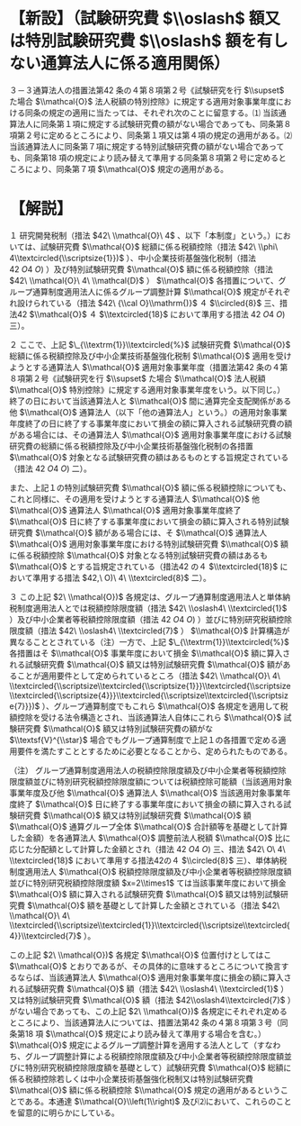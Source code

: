 # 【新設】（試験研究費 $\\oslash$ 額又は特別試験研究費 $\\oslash$ 額を有しない通算法人に係る適用関係）

３－３通算法人の措置法第42 条の４第８項第２号《試験研究を行 $\\supset$ た場合 $\\mathcal{O}$ 法人税額の特別控除》に規定する適用対象事業年度における同条の規定の適用に当たっては、それぞれ次のことに留意する。⑴ 当該通算法人に同条第１項に規定する試験研究費の額がない場合であっても、同条第８項第２号に定めるところにより、同条第１項又は第４項の規定の適用がある。⑵ 当該通算法人に同条第７項に規定する特別試験研究費の額がない場合であっても、同条第18 項の規定により読み替えて準用する同条第８項第２号に定めるところにより、同条第７項 $\\mathcal{O}$ 規定の適用がある。

# 【解説】

１ 研究開発税制（措法 $42\ \\mathcal{O}\ 4$ 、以下「本制度」という。）においては、試験研究費 $\\mathcal{O}$ 総額に係る税額控除（措法 $42\ \\phi\ 4\\textcircled{\\scriptsize{1}})$ ）、中小企業技術基盤強化税制（措法 $42\ O4\ O)$ ）及び特別試験研究費 $\\mathcal{O}$ 額に係る税額控除（措法 $42\ \\mathcal{O}\ 4\ \\mathcal{D}$ ） $\\mathcal{O}$ 各措置について、グループ通算制度適用法人に係るグループ調整計算 $\\mathcal{O}$ 規定がそれぞれ設けられている（措法 $42\ {\\cal O}\\mathrm{)}$ ４ $\\circled{8}$ 三、措法42 $\\mathcal{O}$ ４ $\\textcircled{18}$ において準用する措法 $42\ O4\ O)$ 三）。

２ ここで、上記 $\_{\\textrm{1}}\\textcircled{%}$ 試験研究費 $\\mathcal{O}$ 総額に係る税額控除及び中小企業技術基盤強化税制 $\\mathcal{O}$ 適用を受けようとする通算法人 $\\mathcal{O}$ 適用対象事業年度（措置法第42 条の４第８項第２号《試験研究を行 $\\supset$ た場合 $\\mathcal{O}$ 法人税額 $\\mathcal{O}$ 特別控除》に規定する適用対象事業年度をいう。以下同じ。）終了の日において当該通算法人と $\\mathcal{O}$ 間に通算完全支配関係がある他 $\\mathcal{O}$ 通算法人（以下「他の通算法人」という。）の適用対象事業年度終了の日に終了する事業年度において損金の額に算入される試験研究費の額がある場合には、その通算法人 $\\mathcal{O}$ 適用対象事業年度における試験研究費の総額に係る税額控除及び中小企業技術基盤強化税制の各措置 $\\mathcal{O}$ 対象となる試験研究費の額はあるものとする旨規定されている（措法 $42\ O4\ O)$ 二）。

また、上記１の特別試験研究費 $\\mathcal{O}$ 額に係る税額控除についても、これと同様に、その適用を受けようとする通算法人 $\\mathcal{O}$ 他 $\\mathcal{O}$ 通算法人 $\\mathcal{O}$ 適用対象事業年度終了 $\\mathcal{O}$ 日に終了する事業年度において損金の額に算入される特別試験研究費 $\\mathcal{O}$ 額がある場合には、そ $\\mathcal{O}$ 通算法人 $\\mathcal{O}$ 適用対象事業年度における特別試験研究費 $\\mathcal{O}$ 額に係る税額控除 $\\mathcal{O}$ 対象となる特別試験研究費の額はあるも $\\mathcal{O}$ とする旨規定されている（措法42 の４ $\\textcircled{18}$ において準用する措法 $42,\ O)\ 4\ \\textcircled{8}$ 二）。

３ この上記 $2\ \\mathcal{O})$ 各規定は、グループ通算制度適用法人と単体納税制度適用法人とでは税額控除限度額（措法 $42\ \\oslash4\ \\textcircled{1}$ ）及び中小企業者等税額控除限度額（措法 $42\ O4\ O)$ ）並びに特別研究税額控除限度額（措法 $42\ \\oslash4\ \\textcircled{7}$ ） $\\mathcal{O}$ 計算構造が異なることとされている（注）一方で、上記 $\_{\\textrm{1}}\\textcircled{%}$ 各措置はそ $\\mathcal{O}$ 事業年度において損金 $\\mathcal{O}$ 額に算入される試験研究費 $\\mathcal{O}$ 額又は特別試験研究費 $\\mathcal{O}$ 額があることが適用要件として定められているところ（措法 $42\ \\mathcal{O}\ 4\ \\textcircled{\\scriptsize\\textcircled{\\scriptsize{1}}}\\textcircled{\\scriptsize\\textcircled{\\scriptsize{4}}}\\textcircled{\\scriptsize\\textcircled{\\scriptsize{7}}})$ ）、グループ通算制度でもこれら $\\mathcal{O}$ 各規定を適用して税額控除を受ける法令構造とされ、当該通算法人自体にこれら $\\mathcal{O}$ 試験研究費 $\\mathcal{O}$ 額又は特別試験研究費の額がな $\\textsf{V}^{\\star}$ 場合でもグループ通算制度で上記１の各措置で定める適用要件を満たすこととするために必要となることから、定められたものである。

（注） グループ通算制度適用法人の税額控除限度額及び中小企業者等税額控除限度額並びに特別研究税額控除限度額については税額控除可能額（当該適用対象事業年度及び他 $\\mathcal{O}$ 通算法人 $\\mathcal{O}$ 当該適用対象事業年度終了 $\\mathcal{O}$ 日に終了する事業年度において損金の額に算入される試験研究費 $\\mathcal{O}$ 額又は特別試験研究費 $\\mathcal{O}$ 額 $\\mathcal{O}$ 通算グループ全体 $\\mathcal{O}$ 合計額等を基礎として計算した金額）を各通算法人 $\\mathcal{O}$ 調整前法人税額 $\\mathcal{O}$ 比に応じた分配額として計算した金額とされ（措法 $42\ O4\ O)$ 三、措法 $42\ O\ 4\ \\textcircled{18}$ において準用する措法42の４ $\\circled{8}$ 三）、単体納税制度適用法人 $\\mathcal{O}$ 税額控除限度額及び中小企業者等税額控除限度額並びに特別研究税額控除限度額 $x=2\\times1$ ては当該事業年度において損金 $\\mathcal{O}$ 額に算入される試験研究費 $\\mathcal{O}$ 額又は特別試験研究費 $\\mathcal{O}$ 額を基礎として計算した金額とされている（措法 $42\ \\mathcal{O}\ 4\ \\textcircled{\\scriptsize\\textcircled{1}}\\textcircled{\\scriptsize\\textcircled{4}}\\textcircled{7}$ ）。

この上記 $2\ \\mathcal{O})$ 各規定 $\\mathcal{O}$ 位置付けとしてはこ $\\mathcal{O}$ とおりであるが、その具体的に意味するところについて換言するならば、当該通算法人 $\\mathcal{O}$ 適用対象事業年度に損金の額に算入される試験研究費 $\\mathcal{O}$ 額（措法 $42\ \\oslash4\ \\textcircled{1}$ ）又は特別試験研究費 $\\mathcal{O}$ 額（措法 $42\\oslash4\\textcircled{7}$ ）がない場合であっても、この上記 $2\ \\mathcal{O})$ 各規定にそれぞれ定めるところにより、当該通算法人については、措置法第42 条の４第８項第３号（同条第18 項 $\\mathcal{O}$ 規定により読み替えて準用する場合を含む。） $\\mathcal{O}$ 規定によるグループ調整計算を適用する法人として（すなわち、グループ調整計算による税額控除限度額及び中小企業者等税額控除限度額並びに特別研究税額控除限度額を基礎として）試験研究費 $\\mathcal{O}$ 総額に係る税額控除若しくは中小企業技術基盤強化税制又は特別試験研究費 $\\mathcal{O}$ 額に係る税額控除 $\\mathcal{O}$ 規定の適用があるということである。本通達 $\\mathcal{O}\\left(1\\right)$ 及び⑵において、これらのことを留意的に明らかにしている。